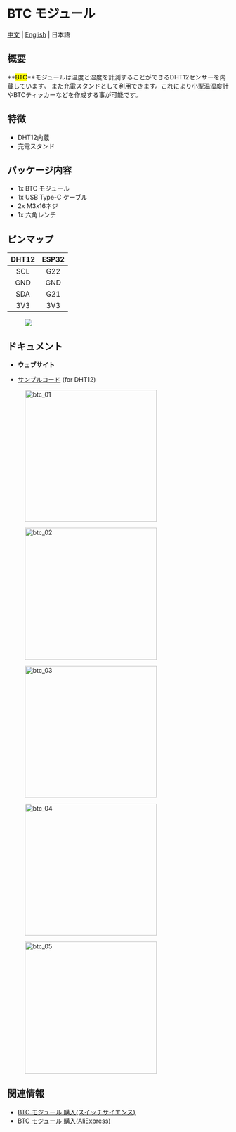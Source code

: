 # BTC モジュール

[中文](/zh_CN/product_documents/modules/module_btc) | [English](en/product_documents/modules/module_btc) | 日本語

## 概要

**<mark>BTC</mark>**モジュールは温度と湿度を計測することができるDHT12センサーを内蔵しています。
また充電スタンドとして利用できます。これにより小型温湿度計やBTCティッカーなどを作成する事が可能です。

## 特徴

- DHT12内蔵
- 充電スタンド

## パッケージ内容

- 1x BTC モジュール
- 1x USB Type-C ケーブル
- 2x M3x16ネジ
- 1x 六角レンチ

## ピンマップ

| DHT12        | ESP32      |
| :----------:  |:------------:|
| SCL          | G22 |
| GND          | GND |
| SDA          | G21 |
| 3V3          | 3V3 |

<figure>
    <img src="assets/img/product_pics/modules/btc_dht12_pinmap.jpg">
</figure>

## ドキュメント

- **ウェブサイト**

- [サンプルコード](https://github.com/m5stack/M5Stack/tree/master/examples/Modules/DHT12) (for DHT12)

<figure>
  <img src="assets/img/product_pics/modules/btc_01.jpg" alt="btc_01" width="300px" height="300px">
</figure>
<figure>
  <img src="assets/img/product_pics/modules/btc_02.jpg" alt="btc_02" width="300px" height="300px">
</figure>
<figure>
  <img src="assets/img/product_pics/modules/btc_03.jpg" alt="btc_03" width="300px" height="300px">
</figure>
<figure>
  <img src="assets/img/product_pics/modules/btc_04.jpg" alt="btc_04" width="300px" height="300px">
</figure>
<figure>
  <img src="assets/img/product_pics/modules/btc_05.jpg" alt="btc_05" width="300px" height="300px">
</figure>

## 関連情報

- [BTC モジュール 購入(スイッチサイエンス)](https://www.switch-science.com/catalog/3993/)
- [BTC モジュール 購入(AliExpress)](https://www.aliexpress.com/store/product/M5Stack-btc-DHT12-ESP32-micropython-bitcoin/3226069_32852302770.html)